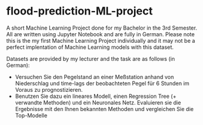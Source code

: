 # flood-prediction-ML-project
A short Machine Learning Project done for my Bachelor in the 3rd Semester. All are written using Jupyter Notebook and are fully in German. Please note this is the my first Machine Learning Project individually and it may not be a perfect implentation of Machine Learning models with this dataset. 

Datasets are provided by my lecturer and the task are as follows (in German): 
- Versuchen Sie den Pegelstand an einer Meßstation anhand von 
Niederschlag und time-lags der beobachteten Pegel für 6 Stunden im 
Voraus zu prognostizieren.
- Benutzen Sie dazu ein lineares Modell, einen Regression Tree (+ 
verwandte Methoden) und ein Neuronales Netz. Evaluieren sie die 
Ergebnisse mit den Ihnen bekannten Methoden und vergleichen Sie 
die Top-Modelle
